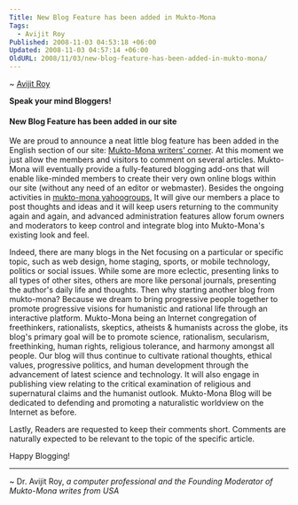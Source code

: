 ```yaml
---
Title: New Blog Feature has been added in Mukto-Mona
Tags:
  - Avijit Roy
Published: 2008-11-03 04:53:18 +06:00
Updated: 2008-11-03 04:57:14 +06:00
OldURL: 2008/11/03/new-blog-feature-has-been-added-in-mukto-mona/
---
```


~ [Avijit Roy](https://gold.mukto-mona.com/Articles/avijit/index.html)

**Speak your mind Bloggers!**

#### New Blog Feature has been added in our site

We are proud to announce a neat little blog feature has been added in the English section of our site: [Mukto-Mona writers' corner](https://en.muktomona.com). At this moment we just allow the members and visitors to comment on several articles. Mukto-Mona  will eventually provide a fully-featured blogging add-ons that will enable like-minded members to create their very own online blogs within our site (without any need of an editor or webmaster). Besides the ongoing activities in [mukto-mona yahoogroups](https://groups.google.com/g/muktomona), It will give our members a place to post thoughts and ideas and it  will keep users returning to the community again and again, and advanced administration features allow forum owners and moderators to keep control and integrate blog into Mukto-Mona's existing look and feel.

Indeed, there are many blogs in the Net focusing on a particular or specific topic, such as web design, home staging, sports, or mobile technology, politics or social issues. While some are more eclectic, presenting links to all types of other sites, others are more like personal journals, presenting the author's daily life and thoughts.  Then why starting another blog from mukto-mona? Because we dream  to bring progressive people together to promote progressive visions for humanistic and rational life through an interactive platform. Mukto-Mona being an Internet congregation of freethinkers, rationalists, skeptics, atheists & humanists across the globe, its blog's primary goal will be to promote science, rationalism, secularism, freethinking, human rights, religious tolerance, and harmony amongst all people. Our blog will thus continue to cultivate rational thoughts, ethical values, progressive politics, and human development through the advancement of latest science and technology. It will also engage in publishing view relating to the critical examination of religious and supernatural claims and the humanist outlook. Mukto-Mona Blog will be dedicated to defending and promoting a naturalistic worldview on the Internet as before.

Lastly, Readers are requested to keep their comments short.  Comments are naturally expected to be relevant to the topic of the specific article. 

Happy Blogging!


----
~ Dr. Avijit Roy, _a computer professional and the Founding Moderator of Mukto-Mona writes from USA_